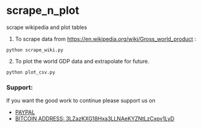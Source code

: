 # scrape_n_plot
scrape wikipedia and plot tables

1. To scrape data from https://en.wikipedia.org/wiki/Gross_world_product :

```
python scrape_wiki.py
```

2. To plot the world GDP data and extrapolate for future.

```
python plot_csv.py
```

### Support:

If you want the good work to continue please support us on

* [PAYPAL](https://www.paypal.me/ishandutta2007)
* [BITCOIN ADDRESS: 3LZazKXG18Hxa3LLNAeKYZNtLzCxpv1LyD](https://www.coinbase.com/join/5a8e4a045b02c403bc3a9c0c)
